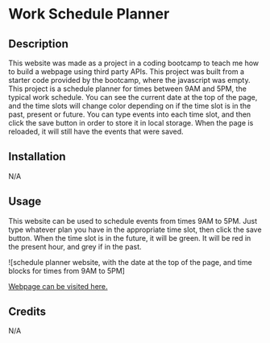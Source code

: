 # Work Schedule Planner

## Description

This website was made as a project in a coding bootcamp to teach me how to build a webpage using third party APIs. This project was built from a starter code provided by the bootcamp, where the javascript was empty. This project is a schedule planner for times between 9AM and 5PM, the typical work schedule. You can see the current date at the top of the page, and the time slots will change color depending on if the time slot is in the past, present or future. You can type events into each time slot, and then click the save button in order to store it in local storage. When the page is reloaded, it will still have the events that were saved.

## Installation

N/A

## Usage

This website can be used to schedule events from times 9AM to 5PM. Just type whatever plan you have in the appropriate time slot, then click the save button. When the time slot is in the future, it will be green. It will be red in the present hour, and grey if in the past.

![schedule planner website, with the date at the top of the page, and time blocks for times from 9AM to 5PM]



[Webpage can be visited here.](https://hizapollo.github.io/Schedule-Planner/)

## Credits

N/A